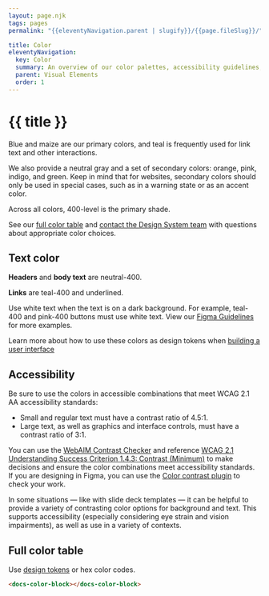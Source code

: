 ```yaml
---
layout: page.njk
tags: pages
permalink: "{{eleventyNavigation.parent | slugify}}/{{page.fileSlug}}/"

title: Color
eleventyNavigation:
  key: Color
  summary: An overview of our color palettes, accessibility guidelines, and examples of our colors in action.
  parent: Visual Elements
  order: 1
---
```


# {{ title }}

Blue and maize are our primary colors, and teal is frequently used for link text and other interactions.

We also provide a neutral gray and a set of secondary colors: orange, pink, indigo, and green. Keep in mind that for websites, secondary colors should only be used in special cases, such as in a warning state or as an accent color.

Across all colors, 400-level is the primary shade.

See our [full color table](#full-color-table) and [contact the Design System team](/about/our-team/) with questions about appropriate color choices.

## Text color

**Headers** and **body text** are neutral-400.

**Links** are teal-400 and underlined.

Use white text when the text is on a dark background. For example, teal-400 and pink-400 buttons must use white text. View our [Figma Guidelines](https://www.figma.com/@mlibrary) for more examples.

Learn more about how to use these colors as design tokens when [building a user interface](/getting-started/build-user-interfaces/)

## Accessibility

Be sure to use the colors in accessible combinations that meet WCAG 2.1 AA accessibility standards:

* Small and regular text must have a contrast ratio of 4.5:1.
* Large text, as well as graphics and interface controls, must have a contrast ratio of 3:1.

You can use the [WebAIM Contrast Checker](https://webaim.org/resources/contrastchecker/) and reference [WCAG 2.1 Understanding Success Criterion 1.4.3: Contrast (Minimum)](https://www.w3.org/WAI/WCAG21/Understanding/contrast-minimum.html) to make decisions and ensure the color combinations meet accessibility standards. If you are designing in Figma, you can use the [Color contrast plugin](https://www.figma.com/community/plugin/937465522075454889/Color-contrast) to check your work.

In some situations — like with slide deck templates — it can be helpful to provide a variety of contrasting color options for background and text. This supports accessibility (especially considering eye strain and vision impairments), as well as use in a variety of contexts.

## Full color table

Use [design tokens](/about/web-components-and-design/tokens/) or hex color codes.

```html
<docs-color-block></docs-color-block>
```
